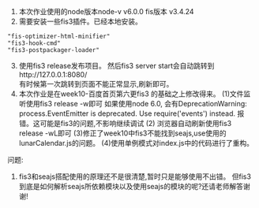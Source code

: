 1. 本次作业使用的node版本node-v  v6.0.0
                                        fis版本  v3.4.24
2. 需要安装一些fis3插件。已经本地安装。
```
"fis-optimizer-html-minifier"
"fis3-hook-cmd"
"fis3-postpackager-loader"
```
3. 使用fis3 release发布项目。
然后fis3 server start会自动跳转到http://127.0.0.1:8080/  
有时候第一次跳转到页面不能正常显示,刷新即可。
4. 本次作业是在week10-百度首页第六更fis3 的基础之上修改得来。
(1)文件监听使用fis3 release -w即可
如果使用node 6.0, 会有DeprecationWarning: process.EventEmitter is deprecated. Use require('events') instead.
报错。这可能是fis3的问题,不影响继续调试
(2) 浏览器自动刷新使用fis3 release -wL即可
(3)修正了week10中fis3不能找到seajs,use使用的lunarCalendar.js的问题。
(4)使用单例模式对index.js中的代码进行了重构。

问题:
1. fis3和seajs搭配使用的原理还不是很清楚,暂时只是能够使用不出错。
但fis3到底是如何解析seajs所依赖模块以及使用seajs的模块的呢?还请老师解答谢谢!




